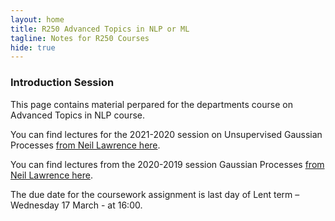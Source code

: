 ```yaml
---
layout: home
title: R250 Advanced Topics in NLP or ML
tagline: Notes for R250 Courses
hide: true
---
```


### Introduction Session 

This page contains material perpared for the departments course on Advanced Topics in NLP course.

You can find lectures for the 2021-2020 session on Unsupervised Gaussian Processes [from Neil Lawrence here](./unsupervised-gaussian-processes.html).

You can find lectures from the 2020-2019 session Gaussian Processes [from Neil Lawrence here](./gaussian-processes.html).

The due date for the coursework assignment is last day of Lent term – Wednesday 17 March - at 16:00.
 
